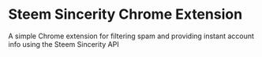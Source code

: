 # Steem Sincerity Chrome Extension
A simple Chrome extension for filtering spam and providing instant account info using the Steem Sincerity API
